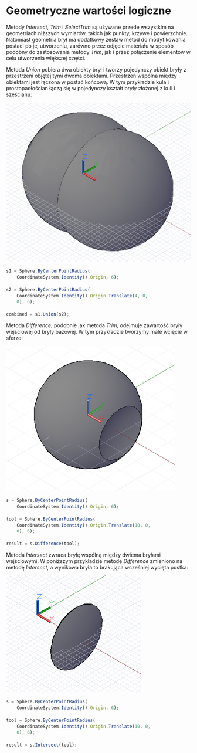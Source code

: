 # Geometryczne wartości logiczne

Metody *Intersect*, *Trim* i *SelectTrim* są używane przede wszystkim na geometriach niższych wymiarów, takich jak punkty, krzywe i powierzchnie. Natomiast geometria brył ma dodatkowy zestaw metod do modyfikowania postaci po jej utworzeniu, zarówno przez odjęcie materiału w sposób podobny do zastosowania metody *Trim*, jak i przez połączenie elementów w celu utworzenia większej części.

Metoda *Union* pobiera dwa obiekty brył i tworzy pojedynczy obiekt bryły z przestrzeni objętej tymi dwoma obiektami. Przestrzeń wspólna między obiektami jest łączona w postać końcową. W tym przykładzie kula i prostopadłościan łączą się w pojedynczy kształt bryły złożonej z kuli i sześcianu:

![](images/12-9/GeometricBooleans_01.png)

```js
s1 = Sphere.ByCenterPointRadius(
    CoordinateSystem.Identity().Origin, 6);

s2 = Sphere.ByCenterPointRadius(
    CoordinateSystem.Identity().Origin.Translate(4, 0,
    0), 6);

combined = s1.Union(s2);
```

Metoda *Difference*, podobnie jak metoda *Trim*, odejmuje zawartość bryły wejściowej od bryły bazowej. W tym przykładzie tworzymy małe wcięcie w sferze:

![](images/12-9/GeometricBooleans_02.png)

```js
s = Sphere.ByCenterPointRadius(
    CoordinateSystem.Identity().Origin, 6);

tool = Sphere.ByCenterPointRadius(
    CoordinateSystem.Identity().Origin.Translate(10, 0,
    0), 6);

result = s.Difference(tool);
```

Metoda *Intersect* zwraca bryłę wspólną między dwiema bryłami wejściowymi. W poniższym przykładzie metodę *Difference* zmieniono na metodę *Intersect*, a wynikowa bryła to brakująca wcześniej wycięta pustka:

![](images/12-9/GeometricBooleans_03.png)

```js
s = Sphere.ByCenterPointRadius(
    CoordinateSystem.Identity().Origin, 6);

tool = Sphere.ByCenterPointRadius(
    CoordinateSystem.Identity().Origin.Translate(10, 0,
    0), 6);

result = s.Intersect(tool);
```

